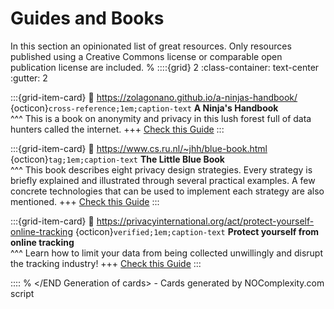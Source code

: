 # Guides and Books 

In this section an opinionated list of great resources. Only resources published using a Creative Commons license or comparable open publication license are included.
% <Start Generation of cards>
::::{grid} 2
:class-container: text-center
:gutter: 2 

:::{grid-item-card}
:link: https://zolagonano.github.io/a-ninjas-handbook/
{octicon}`cross-reference;1em;caption-text` **A Ninja's Handbook**        
^^^
This is a book on anonymity and privacy in this lush forest full of data hunters called the internet.
+++
[Check this Guide](https://zolagonano.github.io/a-ninjas-handbook/)
:::

:::{grid-item-card}
:link: https://www.cs.ru.nl/~jhh/blue-book.html
{octicon}`tag;1em;caption-text` **The Little Blue Book**        
^^^
This book describes eight privacy design strategies. Every strategy is briefly explained and illustrated through several practical examples. A few concrete technologies that can be used to implement each strategy are also mentioned.
+++
[Check this Guide](https://www.cs.ru.nl/~jhh/blue-book.html)
:::

:::{grid-item-card}
:link: https://privacyinternational.org/act/protect-yourself-online-tracking
{octicon}`verified;1em;caption-text` **Protect yourself from online tracking**        
^^^
 Learn how to limit your data from being collected unwillingly and disrupt the tracking industry!
+++
[Check this Guide](https://privacyinternational.org/act/protect-yourself-online-tracking)
:::

::::
% </END Generation of cards> - Cards generated by NOComplexity.com script
